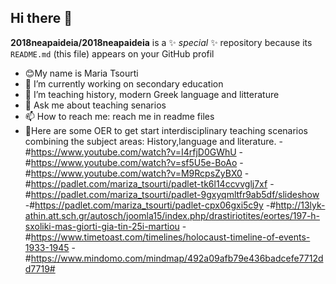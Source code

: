 ## Hi there 👋
**2018neapaideia/2018neapaideia** is a ✨ _special_ ✨ repository because its `README.md` (this file) appears on your GitHub profil
- 😊Μy name is Maria Tsourti
- 🔭 I’m currently working on secondary education
- 🌱 I’m teaching history, modern Greek language and litterature
- 💬 Ask me about teaching senarios
- 📫 How to reach me: reach me in readme files
- 🎇Here are some OER to get start interdisciplinary teaching scenarios combining the subject areas: History,language and literature.
-#https://www.youtube.com/watch?v=I4rfjD0GWhU
-#https://www.youtube.com/watch?v=sf5U5e-BoAo
-#https://www.youtube.com/watch?v=M9RcpsZyBX0
-#https://padlet.com/mariza_tsourti/padlet-tk6l14ccvvglj7xf
-#https://padlet.com/mariza_tsourti/padlet-9gxyqmltfr9ab5df/slideshow
-#https://padlet.com/mariza_tsourti/padlet-cpx06gxi5c9y
-#http://13lyk-athin.att.sch.gr/autosch/joomla15/index.php/drastiriotites/eortes/197-h-sxoliki-mas-giorti-gia-tin-25i-martiou
-#https://www.timetoast.com/timelines/holocaust-timeline-of-events-1933-1945
-#https://www.mindomo.com/mindmap/492a09afb79e436badcefe7712dd7719#
